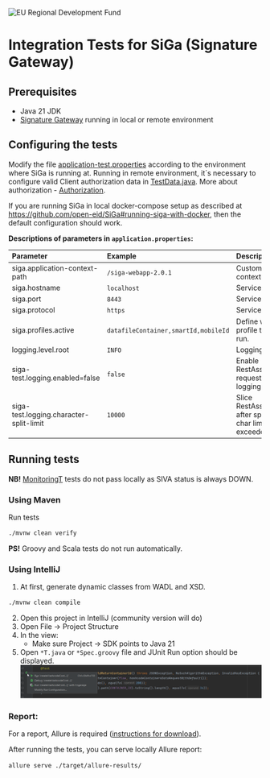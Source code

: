 ![EU Regional Development Fund](docs/img/EL_Regionaalarengu_Fond_horisontaalne-vaike.jpg)

# Integration Tests for SiGa (Signature Gateway)

## Prerequisites

* Java 21 JDK
* [Signature Gateway](https://github.com/open-eid/SiGa) running in local or remote environment

## Configuring the tests

Modify the file [application-test.properties](src/test/resources/application-test.properties) according to the
environment where SiGa is running at. 
Running in remote environment, it´s necessary to configure valid Client authorization data in 
[TestData.java](src/test/java/ee/openeid/siga/test/helper/TestData.java). 
More about authorization - [Authorization](https://github.com/open-eid/SiGa/wiki/Authorization).

If you are running SiGa in local docker-compose setup as described at
https://github.com/open-eid/SiGa#running-siga-with-docker, then the default configuration should work.

**Descriptions of parameters in `application.properties`:**

| Parameter                               | Example                              | Description                                                    |
|:----------------------------------------|:-------------------------------------|:---------------------------------------------------------------|
| siga.application-context-path           | `/siga-webapp-2.0.1`                 | Custom service context.                                        |
| siga.hostname                           | `localhost`                          | Service URL.                                                   |
| siga.port                               | `8443`                               | Service port.                                                  |
| siga.protocol                           | `https`                              | Service protocol.                                              |
| siga.profiles.active                    | `datafileContainer,smartId,mobileId` | Define what profile tests to run.                              |
| logging.level.root                      | `INFO`                               | Logging level.                                                 |
| siga-test.logging.enabled=false         | `false`                              | Enable RestAssured request/response logging filters.           |
| siga-test.logging.character-split-limit | `10000`                              | Slice RestAssured logs after specified char limit is exceeded. |

## Running tests
**NB!** [MonitoringT](src/test/java/ee/openeid/siga/test/MonitoringT.java) tests do not pass locally as SIVA status is always DOWN.

### Using Maven
Run tests
```bash
./mvnw clean verify
```
**PS!** Groovy and Scala tests do not run automatically. 

### Using IntelliJ

1. At first, generate dynamic classes from WADL and XSD.
```bash
./mvnw clean compile
```
2. Open this project in IntelliJ (community version will do)
3. Open File -> Project Structure
4. In the view:
    * Make sure Project -> SDK points to Java 21
5. Open `*T.java` or `*Spec.groovy` file and JUnit Run option should be displayed.
   ![Run Tests](docs/img/run_tests.png)

### Report:

For a report, Allure is
required ([instructions for download](https://allurereport.org/docs/gettingstarted-installation/)).

After running the tests, you can serve locally Allure report:

`allure serve ./target/allure-results/`
